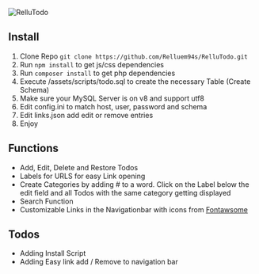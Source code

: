![RelluTodo](https://img.relluem94.de/logos/rellutodo.png?)

## Install
1. Clone Repo ```git clone https://github.com/Relluem94s/RelluTodo.git``` 
1. Run ```npm install``` to get js/css dependencies
1. Run ```composer install``` to get php dependencies
1. Execute /assets/scripts/todo.sql to create the necessary Table (Create Schema)
1. Make sure your MySQL Server is on v8 and support utf8
1. Edit config.ini to match host, user, password and schema
1. Edit links.json add edit or remove entries
1. Enjoy

## Functions
* Add, Edit, Delete and Restore Todos
* Labels for URLS for easy Link opening
* Create Categories by adding # to a word. Click on the Label below the edit field and all Todos with the same category getting displayed
* Search Function
* Customizable Links in the Navigationbar with icons from [Fontawsome](https://fontawesome.com/icons?d=gallery)

## Todos
* Adding Install Script
* Adding Easy link add / Remove to navigation bar
